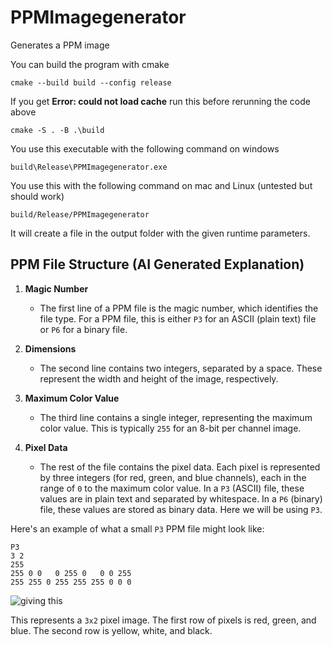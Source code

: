 # PPMImagegenerator
Generates a PPM image

You can build the program with cmake
```plaintext
cmake --build build --config release
```
If you get **Error: could not load cache** run this before rerunning the code above
```plaintext
cmake -S . -B .\build
```

You use this executable with the following command on windows
```plaintext
build\Release\PPMImagegenerator.exe
```
You use this with the following command on mac and Linux (untested but should work)
```plaintext
build/Release/PPMImagegenerator
```

It will create a file in the output folder with the given runtime parameters.


## PPM File Structure (AI Generated Explanation)

1. **Magic Number**
    - The first line of a PPM file is the magic number, which identifies the file type. For a PPM file, this is either `P3` for an ASCII (plain text) file or `P6` for a binary file.

2. **Dimensions**
    - The second line contains two integers, separated by a space. These represent the width and height of the image, respectively.

3. **Maximum Color Value**
    - The third line contains a single integer, representing the maximum color value. This is typically `255` for an 8-bit per channel image.

4. **Pixel Data**
    - The rest of the file contains the pixel data. Each pixel is represented by three integers (for red, green, and blue channels), each in the range of `0` to the maximum color value. In a `P3` (ASCII) file, these values are in plain text and separated by whitespace. In a `P6` (binary) file, these values are stored as binary data. Here we will be using `P3`.

Here's an example of what a small `P3` PPM file might look like:

```plaintext
P3
3 2
255
255 0 0   0 255 0   0 0 255
255 255 0 255 255 255 0 0 0
```
![giving this](https://upload.wikimedia.org/wikipedia/commons/5/57/Tiny6pixel.png)

This represents a `3x2` pixel image. The first row of pixels is red, green, and blue. The second row is yellow, white, and black. 
